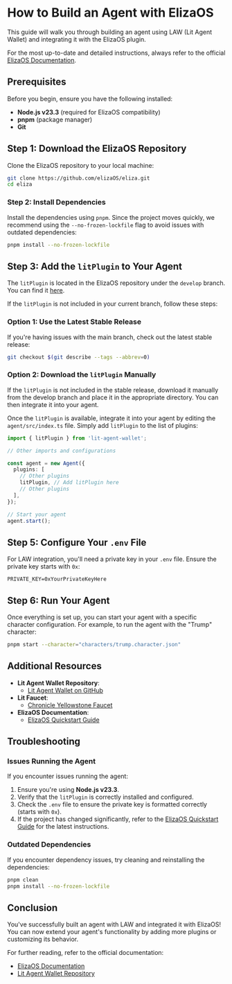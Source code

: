 # How to Build an Agent with ElizaOS

This guide will walk you through building an agent using LAW (Lit Agent Wallet) and integrating it with the ElizaOS plugin.

For the most up-to-date and detailed instructions, always refer to the official [ElizaOS Documentation](https://elizaos.github.io/eliza/docs/quickstart/).

## Prerequisites

Before you begin, ensure you have the following installed:

- **Node.js v23.3** (required for ElizaOS compatibility)
- **pnpm** (package manager)
- **Git**

## Step 1: Download the ElizaOS Repository

Clone the ElizaOS repository to your local machine:

```bash
git clone https://github.com/elizaOS/eliza.git
cd eliza
```

### Step 2: Install Dependencies

Install the dependencies using `pnpm`. Since the project moves quickly, we recommend using the `--no-frozen-lockfile` flag to avoid issues with outdated dependencies:

```bash
pnpm install --no-frozen-lockfile
```

## Step 3: Add the `litPlugin` to Your Agent

The `litPlugin` is located in the ElizaOS repository under the `develop` branch. You can find it [here](https://github.com/elizaOS/eliza/tree/develop/packages/plugin-lit).

If the `litPlugin` is not included in your current branch, follow these steps:

### Option 1: Use the Latest Stable Release

If you're having issues with the main branch, check out the latest stable release:

```bash
git checkout $(git describe --tags --abbrev=0)
```

### Option 2: Download the `litPlugin` Manually

If the `litPlugin` is not included in the stable release, download it manually from the develop branch and place it in the appropriate directory. You can then integrate it into your agent.

Once the `litPlugin` is available, integrate it into your agent by editing the `agent/src/index.ts` file. Simply add `litPlugin` to the list of plugins:

```typescript
import { litPlugin } from 'lit-agent-wallet';

// Other imports and configurations

const agent = new Agent({
  plugins: [
    // Other plugins
    litPlugin, // Add litPlugin here
    // Other plugins
  ],
});

// Start your agent
agent.start();
```

## Step 5: Configure Your `.env` File

For LAW integration, you'll need a private key in your `.env` file. Ensure the private key starts with `0x`:

```env
PRIVATE_KEY=0xYourPrivateKeyHere
```

## Step 6: Run Your Agent

Once everything is set up, you can start your agent with a specific character configuration. For example, to run the agent with the "Trump" character:

```bash
pnpm start --character="characters/trump.character.json"
```

## Additional Resources

- **Lit Agent Wallet Repository**:  
  - [Lit Agent Wallet on GitHub](https://github.com/LIT-Protocol/agent-wallet/tree/main)
- **Lit Faucet**:  
  - [Chronicle Yellowstone Faucet](https://chronicle-yellowstone-faucet.getlit.dev/)
- **ElizaOS Documentation**:  
  - [ElizaOS Quickstart Guide](https://elizaos.github.io/eliza/docs/quickstart/)

## Troubleshooting

### Issues Running the Agent

If you encounter issues running the agent:
1. Ensure you're using **Node.js v23.3**.
2. Verify that the `litPlugin` is correctly installed and configured.
3. Check the `.env` file to ensure the private key is formatted correctly (starts with `0x`).
4. If the project has changed significantly, refer to the [ElizaOS Quickstart Guide](https://elizaos.github.io/eliza/docs/quickstart/) for the latest instructions.

### Outdated Dependencies

If you encounter dependency issues, try cleaning and reinstalling the dependencies:

```bash
pnpm clean
pnpm install --no-frozen-lockfile
```

## Conclusion

You've successfully built an agent with LAW and integrated it with ElizaOS! You can now extend your agent's functionality by adding more plugins or customizing its behavior.

For further reading, refer to the official documentation:
- [ElizaOS Documentation](https://elizaos.github.io/eliza/docs/quickstart/)
- [Lit Agent Wallet Repository](https://github.com/LIT-Protocol/agent-wallet/tree/main)